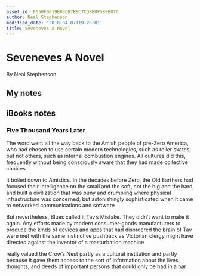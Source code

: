 ```yaml
---
asset_id: F650F0019B88CB7BBC7CDBE0F589E876
author: Neal Stephenson
modified_date: '2018-04-07T19:28:01'
title: Seveneves A Novel
---
```


# Seveneves A Novel

By Neal Stephenson

## My notes <a name="my_notes_dont_delete"></a>



## iBooks notes <a name="ibooks_notes_dont_delete"></a>

### Five Thousand Years Later

The word went all the way back to the Amish people of pre-Zero America, who had chosen to use certain modern technologies, such as roller skates, but not others, such as internal combustion engines. All cultures did this, frequently without being consciously aware that they had made collective choices.

It boiled down to Amistics. In the decades before Zero, the Old Earthers had focused their intelligence on the small and the soft, not the big and the hard, and built a civilization that was puny and crumbling where physical infrastructure was concerned, but astonishingly sophisticated when it came to networked communications and software

But nevertheless, Blues called it Tav’s Mistake. They didn’t want to make it again. Any efforts made by modern consumer-goods manufacturers to produce the kinds of devices and apps that had disordered the brain of Tav were met with the same instinctive pushback as Victorian clergy might have directed against the inventor of a masturbation machine

really valued the Crow’s Nest partly as a cultural institution and partly because it gave them access to the sort of information about the lives, thoughts, and deeds of important persons that could only be had in a bar